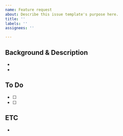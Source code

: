 ```yaml
---
name: Feature request
about: Describe this issue template's purpose here.
title: ''
labels: ''
assignees: ''

---
```


## Background & Description

-
-

## To Do

- [ ]
- [ ]

## ETC

-
